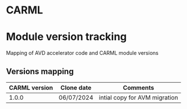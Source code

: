 # CARML 
# Module version tracking

Mapping of AVD accelerator code and CARML module versions

## Versions mapping

CARML version | Clone date | Comments
---|---|---
1.0.0 | 06/07/2024 | intial copy for AVM migration
